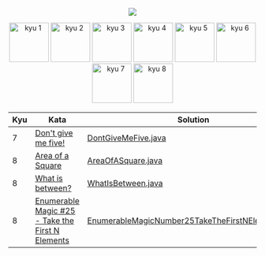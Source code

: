 <p align="center">
    <img src="https://www.codewars.com/users/meeakie/badges/large">
</p>

<p align="center">
    <img src="https://img.shields.io/badge/kyu%201-0-purple?style=for-the-badge&logo=appveyo" alt="kyu 1" width="80">
    <img src="https://img.shields.io/badge/kyu%202-0-purple?style=for-the-badge&logo=appveyo" alt="kyu 2" width="80">
    <img src="https://img.shields.io/badge/kyu%203-0-blue?style=for-the-badge&logo=appveyo" alt="kyu 3" width="80">
    <img src="https://img.shields.io/badge/kyu%204-0-blue?style=for-the-badge&logo=appveyo" alt="kyu 4" width="80">
    <img src="https://img.shields.io/badge/kyu%205-0-yellow?style=for-the-badge&logo=appveyo" alt="kyu 5" width="80">
    <img src="https://img.shields.io/badge/kyu%206-4-yellow?style=for-the-badge&logo=appveyo" alt="kyu 6" width="80">
    <img src="https://img.shields.io/badge/kyu%207-2-white?style=for-the-badge&logo=appveyo" alt="kyu 7" width="80">
    <img src="https://img.shields.io/badge/kyu%208-10-white?style=for-the-badge&logo=appveyo" alt="kyu 8" width="80">
</p>

<table>
<thead>
<tr>
<th>Kyu</th>
<th>Kata</th>
<th>Solution</th>
</tr>
</thead>
<tbody>
<!-- Kyu 1 -->
<!-- next kata 1 -->
<!-- Kyu 2 -->
<!-- next kata 2 -->
<!-- Kyu 3 -->
<!-- next kata 3 -->
<!-- Kyu 4 -->
<!-- next kata 4 -->
<!-- Kyu 5 -->
<!-- next kata 5 -->
<!-- Kyu 6 -->
<!-- next kata 6 -->
<!-- Kyu 7 -->
<tr><td>7</td><td><a href='https://www.codewars.com/kata/5813d19765d81c592200001a'>Don't give me five!</a></td><td><a href='src/main/java/codewars/kyu7/DontGiveMeFive.java'>DontGiveMeFive.java</a></td></tr>
<!-- next kata 7 -->
<!-- Kyu 8 -->
<tr><td>8</td><td><a href='https://www.codewars.com/kata/5748838ce2fab90b86001b1a'>Area of a Square</a></td><td><a href='src/main/java/codewars/kyu8/AreaOfASquare.java'>AreaOfASquare.java</a></td></tr>
<tr><td>8</td><td><a href='https://www.codewars.com/kata/55ecd718f46fba02e5000029'>What is between?</a></td><td><a href='src/main/java/codewars/kyu8/WhatIsBetween.java'>WhatIsBetween.java</a></td></tr>
<tr><td>8</td><td><a href='https://www.codewars.com/kata/545afd0761aa4c3055001386'>Enumerable Magic #25 - Take the First N Elements</a></td><td><a href='src/main/java/codewars/kyu8/EnumerableMagicNumber25TakeTheFirstNElements.java'>EnumerableMagicNumber25TakeTheFirstNElements.java</a></td></tr>
<!-- next kata 8 -->
</tbody>
</table>
